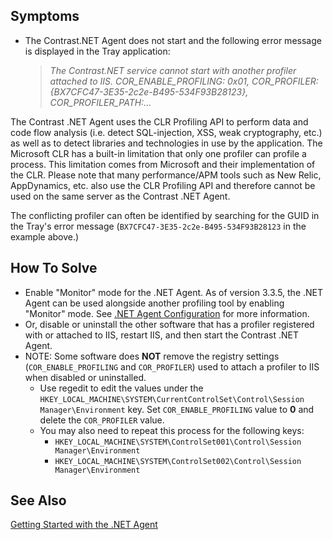 <!--
title: "Contrast.NET Service Cannot Start with Another Profiler Attached to IIS"
description: "Troubleshooting guide for .NET agent issues"
-->

## Symptoms

* The Contrast.NET Agent does not start and the following error message is displayed in the Tray application: 

    > *The Contrast.NET service cannot start with another profiler attached to IIS. COR_ENABLE_PROFILING: 0x01, COR_PROFILER: {BX7CFC47-3E35-2c2e-B495-534F93B28123}, COR_PROFILER_PATH:...*

The Contrast .NET Agent uses the CLR Profiling API to perform data and code flow analysis (i.e. detect SQL-injection, XSS, weak cryptography, etc.) as well as to detect libraries and technologies in use by the application. The Microsoft CLR has a built-in limitation that only one profiler can profile a process. This limitation comes from Microsoft and their implementation of the CLR. Please note that many performance/APM tools such as New Relic, AppDynamics, etc. also use the CLR Profiling API and therefore cannot be used on the same server as the Contrast .NET Agent.  

The conflicting profiler can often be identified by searching for the GUID in the Tray's error message (```BX7CFC47-3E35-2c2e-B495-534F93B28123``` in the example above.)

## How To Solve

* Enable "Monitor" mode for the .NET Agent. As of version 3.3.5, the .NET Agent can be used alongside another profiling tool by enabling "Monitor" mode. See [.NET Agent Configuration](user_netconfig.html#config) for more information. 
* Or, disable or uninstall the other software that has a profiler registered with or attached to IIS, restart IIS, and then start the Contrast .NET Agent.
* NOTE: Some software does **NOT** remove the registry settings (```COR_ENABLE_PROFILING``` and ```COR_PROFILER```) used to attach a profiler to IIS when disabled or uninstalled. 
  * Use regedit to edit the values under the ```HKEY_LOCAL_MACHINE\SYSTEM\CurrentControlSet\Control\Session Manager\Environment``` key. Set ```COR_ENABLE_PROFILING``` value to **0** and delete the ```COR_PROFILER``` value.
  * You may also need to repeat this process for the following keys:
    * ```HKEY_LOCAL_MACHINE\SYSTEM\ControlSet001\Control\Session Manager\Environment```
    * ```HKEY_LOCAL_MACHINE\SYSTEM\ControlSet002\Control\Session Manager\Environment```

## See Also

[Getting Started with the .NET Agent](user_netinstall.html#start)
